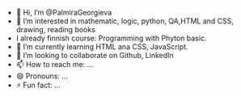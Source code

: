 - 👋 Hi, I’m @PalmiraGeorgieva
- 👀 I’m interested in mathematic, logic, python, QA,HTML and CSS, drawing, reading books
- I already finnish course: Programming with Phyton basic. 
- 🌱 I’m currently learning HTML ana CSS, JavaScript.
- 💞️ I’m looking to collaborate on Github, LinkedIn
- 📫 How to reach me: ...
- 😄 Pronouns: ...
- ⚡ Fun fact: ...

<!---
PalmiraGeorgieva/PalmiraGeorgieva is a ✨ special ✨ repository because its `README.md` (this file) appears on your GitHub profile.
You can click the Preview link to take a look at your changes.
--->
